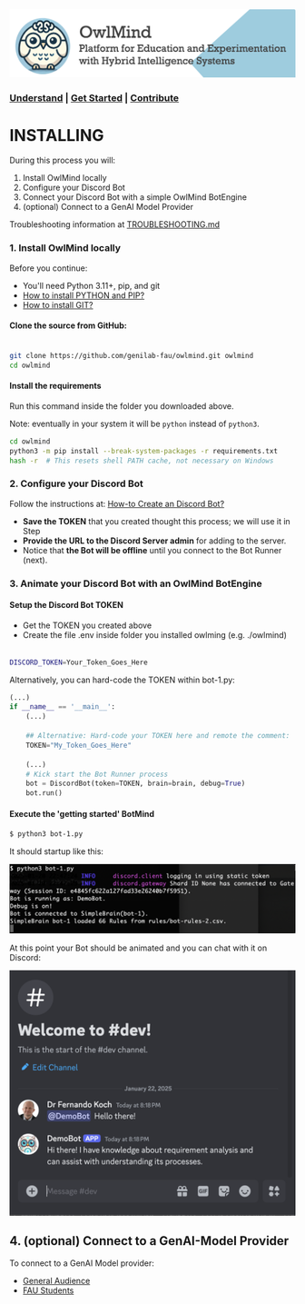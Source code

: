 

<img src="docs/images/owlmind-banner.png" width=800>

### [Understand](./README.md) | [Get Started](./README.md#getting-started) | [Contribute](./CONTRIBUTING.md)


# INSTALLING 

During this process you will:

1. Install OwlMind locally
2. Configure your Discord Bot  
3. Connect your Discord Bot with a simple OwlMind BotEngine 
4. (optional) Connect to a GenAI Model Provider

Troubleshooting information at [TROUBLESHOOTING.md](./TROUBLESHOOTING.md)

### 1. Install OwlMind locally

Before you continue:
* You'll need Python 3.11+, pip, and git
* [How to install PYTHON and PIP?](https://packaging.python.org/en/latest/tutorials/installing-packages/)
* [How to install GIT?](https://github.com/git-guides/install-git)


#### Clone the source from GitHub:

```bash

git clone https://github.com/genilab-fau/owlmind.git owlmind
cd owlmind

```

#### Install the requirements

Run this command inside the folder you downloaded above.

Note: eventually in your system it will be ``python`` instead of ``python3``.

```bash
cd owlmind
python3 -m pip install --break-system-packages -r requirements.txt
hash -r  # This resets shell PATH cache, not necessary on Windows
```


### 2. Configure your Discord Bot 

Follow the instructions at: [How-to Create an Discord Bot?](docs/discord.md)

* **Save the TOKEN** that you created thought this process; we will use it in Step 
* **Provide the URL to the Discord Server admin** for adding to the server. 
* Notice that **the Bot will be offline**  until you connect to the Bot Runner (next).


### 3. Animate your Discord Bot with an OwlMind BotEngine


#### Setup the Discord Bot TOKEN
* Get the TOKEN you created above
* Create the file .env inside folder you installed owlming (e.g. ./owlmind)

```bash

DISCORD_TOKEN=Your_Token_Goes_Here

```

Alternatively, you can hard-code the TOKEN within bot-1.py:

```python
(...)
if __name__ == '__main__':
    (...)

    ## Alternative: Hard-code your TOKEN here and remote the comment:
    TOKEN="My_Token_Goes_Here"

    (...)
    # Kick start the Bot Runner process
    bot = DiscordBot(token=TOKEN, brain=brain, debug=True)
    bot.run()
```




#### Execute the 'getting started' BotMind

```bash
$ python3 bot-1.py
```

It should startup like this:

<img src="docs/images/screen-startup.png" width="600">

At this point your Bot should be animated and you can chat with it on Discord:

<img src="docs/images/screen-demobot.png" width="600">



## 4. (optional) Connect to a GenAI-Model Provider

To connect to a GenAI Model provider:
* [General Audience](./CONFIG.md)
* [FAU Students](./CONFIG-FAU.md)



